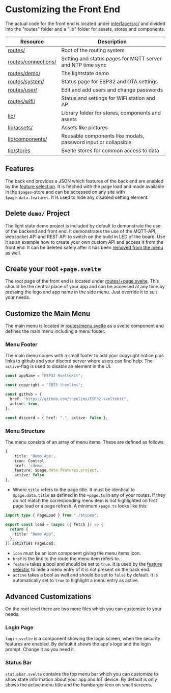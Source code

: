 # Customizing the Front End

The actual code for the front end is located under [interface/src/](https://github.com/theelims/ESP32-sveltekit/tree/main/interface/src) and divided into the "routes" folder and a "lib" folder for assets, stores and components.

| Resource                                                                                                       | Description                                                    |
| -------------------------------------------------------------------------------------------------------------- | -------------------------------------------------------------- |
| [routes/](https://github.com/theelims/ESP32-sveltekit/tree/main/interface/src/routes/)                         | Root of the routing system                                     |
| [routes/connections/](https://github.com/theelims/ESP32-sveltekit/blob/main/interface/src/routes/connections/) | Setting and status pages for MQTT server and NTP time sync     |
| [routes/demo/](https://github.com/theelims/ESP32-sveltekit/blob/main/interface/src/routes/demo/)               | The lightstate demo                                            |
| [routes/system/](https://github.com/theelims/ESP32-sveltekit/blob/main/interface/src/routes/system/)           | Status page for ESP32 and OTA settings                         |
| [routes/user/](https://github.com/theelims/ESP32-sveltekit/blob/main/interface/src/routes/user/)               | Edit and add users and change passwords                        |
| [routes/wifi/](https://github.com/theelims/ESP32-sveltekit/blob/main/interface/src/routes/wifi/)               | Status and settings for WiFi station and AP                    |
| [lib/](https://github.com/theelims/ESP32-sveltekit/blob/main/interface/src/lib/)                               | Library folder for stores, components and assets               |
| [lib/assets/](https://github.com/theelims/ESP32-sveltekit/blob/main/interface/src/lib/assets/)                 | Assets like pictures                                           |
| [lib/components/](https://github.com/theelims/ESP32-sveltekit/blob/main/interface/src/lib/components/)         | Reusable components like modals, password input or collapsible |
| [lib/stores](https://github.com/theelims/ESP32-sveltekit/blob/main/interface/src/lib/stores/)                  | Svelte stores for common access to data                        |

## Features

The back end provides a JSON which features of the back end are enabled by the [feature selection](buildprocess.md#selecting-features). It is fetched with the page load and made available in the `$pages`-store and can be accessed on any site with `$page.data.features`. It is used to hide any disabled setting element.

## Delete `demo/` Project

The light state demo project is included by default to demonstrate the use of the backend and front end. It demonstrates the use of the MQTT-API, websocket API and REST API to switch on the build in LED of the board. Use it as an example how to create your own custom API and access it from the front end. It can be deleted safely after it has been [removed from the menu](#adapt-the-menu) as well.

## Create your root `+page.svelte`

The root page of the front end is located under [routes/+page.svelte](https://github.com/theelims/ESP32-sveltekit/tree/main/interface/src/routes/+page.svelte). This should be the central place of your app and can be accessed at any time by pressing the logo and app name in the side menu. Just override it to suit your needs.

## Customize the Main Menu

The main menu is located in [routes/menu.svelte](https://github.com/theelims/ESP32-sveltekit/tree/main/interface/src/routes/menu.svelte) as a svelte component and defines the main menu including a menu footer.

### Menu Footer

The main menu comes with a small footer to add your copyright notice plus links to github and your discord server where users can find help. The `active`-flag is used to disable an element in the UI.

```ts
const appName = "ESP32 SvelteKit";

const copyright = "2023 theelims";

const github = {
  href: "https://github.com/theelims/ESP32-sveltekit",
  active: true,
};

const discord = { href: ".", active: false };
```

### Menu Structure

The menu consists of an array of menu items. These are defined as follows:

```ts
{
    title: 'Demo App',
    icon: Control,
    href: '/demo',
    feature: $page.data.features.project,
    active: false
},
```

- Where `title` refers to the page title. It must be identical to `$page.data.title` as defined in the `+page.ts` in any of your routes. If they do not match the corresponding menu item is not highlighted on first page load or a page refresh. A minimum `+page.ts` looks like this:

```ts
import type { PageLoad } from "./$types";

export const load = (async ({ fetch }) => {
  return {
    title: "Demo App",
  };
}) satisfies PageLoad;
```

- `icon` must be an icon component giving the menu items icon.
- `href` is the link to the route the menu item refers to.
- `feature` takes a bool and should be set to `true`. It is used by the [feature selector](#features) to hide a menu entry of it is not present on the back end.
- `active` takes a bool as well and should be set to `false` by default. It is automatically set to `true` to highlight a menu entry as active.

## Advanced Customizations

On the root level there are two more files which you can customize to your needs.

### Login Page

`login.svelte` is a component showing the login screen, when the security features are enabled. By default it shows the app's logo and the login prompt. Change it as you need it.

### Status Bar

`statusbar.svelte` contains the top menu bar which you can customize to show state information about your app and IoT device. By default is only shows the active menu title and the hamburger icon on small screens.
